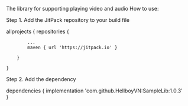 The library for supporting playing video and audio
How to use:

Step 1. Add the JitPack repository to your build file

allprojects {
		repositories {
		
			...
			maven { url 'https://jitpack.io' }
			
		}
		
	}
  
Step 2. Add the dependency


dependencies {
	        implementation 'com.github.HellboyVN:SampleLib:1.0.3'	
	}
